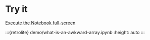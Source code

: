 # Try it

<a href="../lite/retro/notebooks/?path=what-is-an-awkward-array.ipynb">Execute the Notebook full-screen</a>

:::{retrolite} demo/what-is-an-awkward-array.ipynb
   :height: auto
:::
